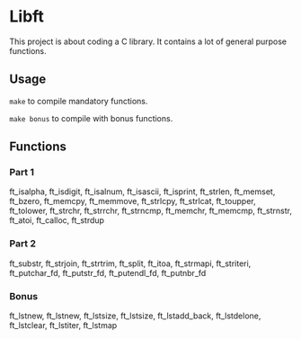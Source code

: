 # Libft
This project is about coding a C library.
It contains a lot of general purpose functions.
## Usage
``make`` to compile mandatory functions.

``make bonus`` to compile with bonus functions.
## Functions
### Part 1
ft_isalpha, ft_isdigit, ft_isalnum, ft_isascii, ft_isprint, ft_strlen, ft_memset, ft_bzero, ft_memcpy, ft_memmove, ft_strlcpy, ft_strlcat, ft_toupper, ft_tolower, ft_strchr, ft_strrchr, ft_strncmp, ft_memchr, ft_memcmp, ft_strnstr, ft_atoi, ft_calloc, ft_strdup
### Part 2
ft_substr, ft_strjoin, ft_strtrim, ft_split, ft_itoa, ft_strmapi, ft_striteri, ft_putchar_fd, ft_putstr_fd, ft_putendl_fd, ft_putnbr_fd
### Bonus
ft_lstnew, ft_lstnew, ft_lstsize, ft_lstsize, ft_lstadd_back, ft_lstdelone, ft_lstclear, ft_lstiter, ft_lstmap

